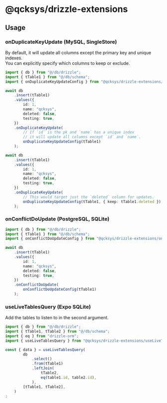 # @qcksys/drizzle-extensions

## Usage

### onDuplicateKeyUpdate (MySQL, SingleStore)

By default, it will update all columns except the primary key and unique indexes.\
You can explicitly specify which columns to keep or exclude.

```ts
import { db } from "@/db/drizzle";
import { tTable1 } from "@/db/schema";
import { onDuplicateKeyUpdateConfig } from "@qcksys/drizzle-extensions/onDuplicateKeyUpdate";

await db
    .insert(tTable1)
    .values({
        id: 1,
        name: "qcksys",
        deleted: false,
        testing: true,
    })
    .onDuplicateKeyUpdate(
        // If `id` is the pk and `name` has a unique index
        // it will update all columns except `id` and `name`.
        onDuplicateKeyUpdateConfig(tTable1)
    );

await db
    .insert(tTable1)
    .values({
        id: 1,
        name: "qcksys",
        deleted: false,
        testing: true,
    })
    .onDuplicateKeyUpdate(
        // This would target just the `deleted` column for updates.
        onDuplicateKeyUpdateConfig(tTable1, { keep: tTable1.deleted })
    );
```

### onConflictDoUpdate (PostgreSQL, SQLite)

```ts
import { db } from "@/db/drizzle";
import { tTable1 } from "@/db/schema";
import { onConflictDoUpdateConfig } from "@qcksys/drizzle-extensions/onConflictDoUpdate";

await db
    .insert(tTable1)
    .values({
        id: 1,
        name: "qcksys",
        deleted: false,
        testing: true,
    })
    .onConflictDoUpdate(
        onConflictDoUpdateConfig(tTable1)
    );
```

### useLiveTablesQuery (Expo SQLite)

Add the tables to listen to in the second argument.

```ts
import { db } from "@/db/drizzle";
import { tTable1, tTable2 } from "@/db/schema";
import { eq } from "drizzle-orm";
import { useLiveTablesQuery } from "@qcksys/drizzle-extensions/useLiveTablesQuery";

const { data } = useLiveTablesQuery(
        db
            .select()
            .from(tTable1)
            .leftJoin(
                tTable2,
                eq(table1.id, table2.id),
            ),
        [tTable1, tTable2],
    )
;
```